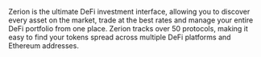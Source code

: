 Zerion is the ultimate DeFi investment interface, allowing you to discover every asset on the market, trade at the best rates and manage your entire DeFi portfolio from one place. Zerion tracks over 50 protocols, making it easy to find your tokens spread across multiple DeFi platforms and Ethereum addresses.